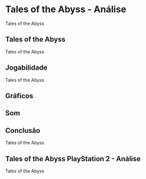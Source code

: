 ---
---

# Tales of the Abyss - Análise

Tales of the Abyss

## Tales of the Abyss

Tales of the Abyss

## Jogabilidade

Tales of the Abyss

## Gráficos


## Som

## Conclusão

Tales of the Abyss

## Tales of the Abyss PlayStation 2 - Análise

Tales of the Abyss
